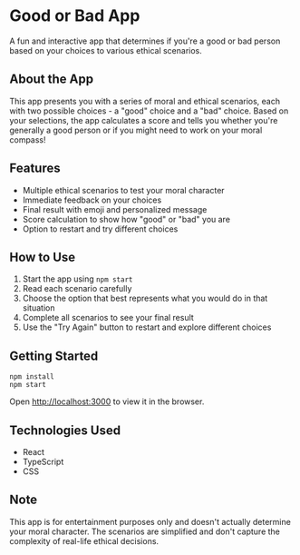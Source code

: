 # Good or Bad App

A fun and interactive app that determines if you're a good or bad person based on your choices to various ethical scenarios.

## About the App

This app presents you with a series of moral and ethical scenarios, each with two possible choices - a "good" choice and a "bad" choice. Based on your selections, the app calculates a score and tells you whether you're generally a good person or if you might need to work on your moral compass!

## Features

- Multiple ethical scenarios to test your moral character
- Immediate feedback on your choices
- Final result with emoji and personalized message
- Score calculation to show how "good" or "bad" you are
- Option to restart and try different choices

## How to Use

1. Start the app using `npm start`
2. Read each scenario carefully
3. Choose the option that best represents what you would do in that situation
4. Complete all scenarios to see your final result
5. Use the "Try Again" button to restart and explore different choices

## Getting Started

```
npm install
npm start
```

Open [http://localhost:3000](http://localhost:3000) to view it in the browser.

## Technologies Used

- React
- TypeScript
- CSS

## Note

This app is for entertainment purposes only and doesn't actually determine your moral character. The scenarios are simplified and don't capture the complexity of real-life ethical decisions.
